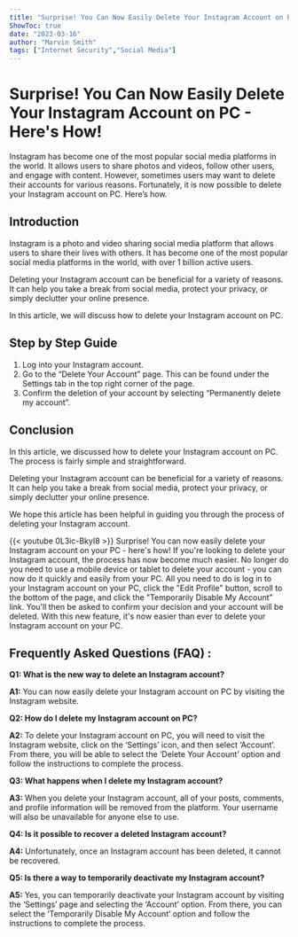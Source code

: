 ```yaml
---
title: "Surprise! You Can Now Easily Delete Your Instagram Account on PC - Here's How!"
ShowToc: true 
date: "2023-03-16"
author: "Marvin Smith" 
tags: ["Internet Security","Social Media"]
---
```

# Surprise! You Can Now Easily Delete Your Instagram Account on PC - Here's How!

Instagram has become one of the most popular social media platforms in the world. It allows users to share photos and videos, follow other users, and engage with content. However, sometimes users may want to delete their accounts for various reasons. Fortunately, it is now possible to delete your Instagram account on PC. Here’s how.

## Introduction

Instagram is a photo and video sharing social media platform that allows users to share their lives with others. It has become one of the most popular social media platforms in the world, with over 1 billion active users. 

Deleting your Instagram account can be beneficial for a variety of reasons. It can help you take a break from social media, protect your privacy, or simply declutter your online presence. 

In this article, we will discuss how to delete your Instagram account on PC.

## Step by Step Guide

1. Log into your Instagram account. 
2. Go to the “Delete Your Account” page. This can be found under the Settings tab in the top right corner of the page. 
3. Confirm the deletion of your account by selecting “Permanently delete my account”.

## Conclusion

In this article, we discussed how to delete your Instagram account on PC. The process is fairly simple and straightforward. 

Deleting your Instagram account can be beneficial for a variety of reasons. It can help you take a break from social media, protect your privacy, or simply declutter your online presence. 

We hope this article has been helpful in guiding you through the process of deleting your Instagram account.

{{< youtube 0L3ic-BkyI8 >}} 
Surprise! You can now easily delete your Instagram account on your PC - here's how! If you're looking to delete your Instagram account, the process has now become much easier. No longer do you need to use a mobile device or tablet to delete your account - you can now do it quickly and easily from your PC. All you need to do is log in to your Instagram account on your PC, click the "Edit Profile" button, scroll to the bottom of the page, and click the "Temporarily Disable My Account" link. You'll then be asked to confirm your decision and your account will be deleted. With this new feature, it's now easier than ever to delete your Instagram account on your PC.

## Frequently Asked Questions (FAQ) :
**Q1: What is the new way to delete an Instagram account?**

**A1:** You can now easily delete your Instagram account on PC by visiting the Instagram website.

**Q2: How do I delete my Instagram account on PC?**

**A2:** To delete your Instagram account on PC, you will need to visit the Instagram website, click on the ‘Settings’ icon, and then select ‘Account’. From there, you will be able to select the ‘Delete Your Account’ option and follow the instructions to complete the process.

**Q3: What happens when I delete my Instagram account?**

**A3:** When you delete your Instagram account, all of your posts, comments, and profile information will be removed from the platform. Your username will also be unavailable for anyone else to use.

**Q4: Is it possible to recover a deleted Instagram account?**

**A4:** Unfortunately, once an Instagram account has been deleted, it cannot be recovered.

**Q5: Is there a way to temporarily deactivate my Instagram account?**

**A5:** Yes, you can temporarily deactivate your Instagram account by visiting the ‘Settings’ page and selecting the ‘Account’ option. From there, you can select the ‘Temporarily Disable My Account’ option and follow the instructions to complete the process.


